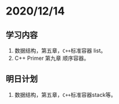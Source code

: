 # 2020/12/14

## 学习内容

1. 数据结构，第五章，`C++`标准容器 list。
2. C++ Primer 第九章 顺序容器。

## 明日计划

1. 数据结构，第五章，`C++`标准容器stack等。

